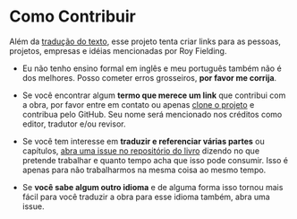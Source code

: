 # Como Contribuir

Além da [tradução do texto](README.md), esse projeto tenta criar links para as pessoas, projetos, empresas e idéias mencionadas por Roy Fielding.

 - Eu não tenho ensino formal em inglês e meu português também não é dos melhores. Posso cometer erros grosseiros, **por favor me corrija**.

 - Se você encontrar algum **termo que merece um link** que contribui com a obra, por favor entre em contato ou apenas [clone o projeto](https://github.com/alganet/dissertacao-sobre-rest) e contribua pelo GitHub. Seu nome será mencionado nos créditos como editor, tradutor e/ou revisor.

 - Se você tem interesse em **traduzir e referenciar várias partes** ou capítulos, [abra uma issue no repositório do livro](https://github.com/alganet/dissertacao-sobre-rest/issues) dizendo no que pretende trabalhar e quanto tempo acha que isso pode consumir. Isso é apenas para não trabalharmos na mesma coisa ao mesmo tempo.

 - Se **você sabe algum outro idioma** e de alguma forma isso tornou mais fácil para você traduzir a obra para esse idioma também, abra uma issue.
